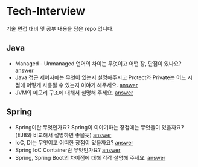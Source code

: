 # Tech-Interview
기술 면접 대비 및 공부 내용을 담은 repo 입니다.

## Java
+ Managed - Unmanaged 언어의 차이는 무엇이고 어떤 장, 단점이 있나요?   [answer](https://github.com/isoomni/Tech-Interview/blob/main/Managed%20-%20Unmanaged%20%EC%96%B8%EC%96%B4%EC%9D%98%20%EC%B0%A8%EC%9D%B4%EB%8A%94%20%EB%AC%B4%EC%97%87%EC%9D%B4%EA%B3%A0%20%EC%96%B4%EB%96%A4%20%EC%9E%A5%2C%20%EB%8B%A8%EC%A0%90%EC%9D%B4%20%EC%9E%88%EB%82%98%EC%9A%94%3F.md)
+ Java 접근 제어자에는 무엇이 있는지 설명해주시고 Protect와 Private는 어느 시점에 어떻게 사용될 수 있는지 이야기 해주세요. [answer](https://github.com/isoomni/Tech-Interview/blob/main/Java%20%EC%A0%91%EA%B7%BC%20%EC%A0%9C%EC%96%B4%EC%9E%90.md)
+ JVM의 메모리 구조에 대해서 설명해 주세요.  [answer](https://github.com/isoomni/Tech-Interview/blob/main/JVM%EC%9D%98%20%EB%A9%94%EB%AA%A8%EB%A6%AC%20%EA%B5%AC%EC%A1%B0%EC%97%90%20%EB%8C%80%ED%95%B4%EC%84%9C%20%EC%84%A4%EB%AA%85%ED%95%B4%20%EC%A3%BC%EC%84%B8%EC%9A%94.md)

## Spring
+ Spring이란 무엇인가요? Spring이 이야기하는 장점에는 무엇들이 있을까요? (EJB와 비교해서 설명하면 좋을듯)  [answer](https://github.com/isoomni/Tech-Interview/blob/main/Spring%EC%9D%B4%EB%9E%80%20%EB%AC%B4%EC%97%87%EC%9D%B8%EA%B0%80%EC%9A%94%3F.md)
+ IoC, DI는 무엇이고 어떠한 장점이 있을까요?  [answer]()
+ Spring IoC Container란 무엇인가요?   [answer]()
+ Spring, Spring Boot의 차이점에 대해 각각 설명해 주세요.   [answer]()
